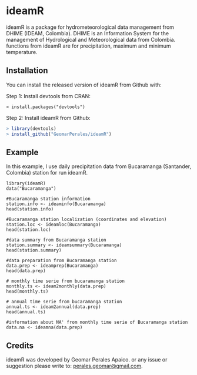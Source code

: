 # ideamR

ideamR is a package for hydrometeorological data management from DHIME (IDEAM, Colombia). DHIME is an Information System for the management of Hydrological and Meteorological data from Colombia. functions from ideamR are for precipitation, maximum and minimum temperature.

## Installation

You can install the released version of ideamR from Github with:

Step 1: Install devtools from CRAN:
```	
> install.packages("devtools")
```
Step 2: Install ideamR from Github:

``` r
> library(devtools)
> install_github("GeomarPerales/ideamR")
```

## Example

In this example, I use daily precipitation data from Bucaramanga (Santander, Colombia) station for run ideamR.

```	
library(ideamR)
data("Bucaramanga")

#Bucaramanga station information
station.info <- ideaminfo(Bucaramanga)
head(station.info)

#Bucaramanga station localization (coordinates and elevation)
station.loc <- ideamloc(Bucaramanga)
head(station.loc)

#data summary from Bucaramanga station  
station.summary <- ideamsummary(Bucaramanga)
head(station.summary)

#data preparation from Bucaramanga station
data.prep <- ideamprep(Bucaramanga)
head(data.prep)

# monthly time serie from bucaramanga station 
monthly.ts <- ideam2monthly(data.prep)
head(monthly.ts)

# annual time serie from bucaramanga station  
annual.ts <- ideam2annual(data.prep)
head(annual.ts)

#information about NA' from monthly time serie of Bucaramanga station 
data.na <- ideamna(data.prep)
```
## Credits

ideamR was developed by Geomar Perales Apaico. or any issue or suggestion please write
to: perales.geomar@gmail.com.
